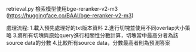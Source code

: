 retrieval.py
檢索模型使用bge-reranker-v2-m3 (https://huggingface.co/BAAI/bge-reranker-v2-m3)

處理流程:
1.載入預先處理好的txt版本資料
2.進行切塊並使用不同overlap大小策略
3.將所有切塊與原始query進行相關性分數計算，切塊當中最高分者為該source data的分數
4.比較所有source data，分數最高者則為預測答案